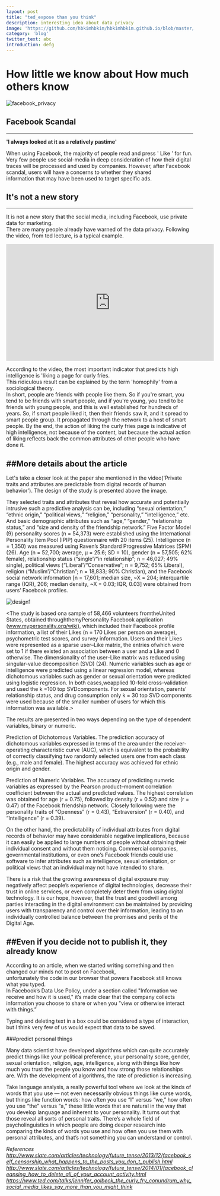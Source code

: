 ```yaml
---
layout: post
title: "ted_expose than you think"
description: interesting idea about data privacy
image: 'https://github.com/hbkimhbkim/hbkimhbkim.github.io/blob/master/_images/facebook_privacy.jpg?raw=true'
category: 'blog'
twitter_text: abc
introduction: defg
---
```


# How little we know about How much others know

![facebook_privacy](https://github.com/hbkimhbkim/hbkimhbkim.github.io/blob/master/_images/facebook_privacy.jpg)

## Facebook Scandal
------
<p>
  <strong>'I always looked at it as a relatively pastime'</strong>
</p>

<p>
When using Facebook, the majority of people read and press ' Like ' for fun. <br>
Very few people use social-media in deep consideration of how their digital traces will be processed and used by companies. However, after Facebook scandal, users will have a concerns to whether they shared <br>
information that may have been used to target specific ads.
</p>

## It's not a new story
------
 <p>
 It is not a new story that the social media, including Facebook, use private data for marketing. <br>
 There are many people already have warned of the data privacy. Following the video, from ted lecture, is a typical example. <br>
 </p>

<p>
 <iframe width="560" height="315" src="https://www.youtube.com/watch?v=hgWie9dnssU" frameborder="0" allow="autoplay; encrypted-media" allowfullscreen></iframe>
 </p>

<p>
According to the video, the most important indicator that predicts high intelligence is 'liking a page for curly fries.<br>
This ridiculous result can be explained by the term 'homophily' from a sociological theory.<br>
In short, people are friends with people like them. So if you're smart, you tend to be friends with smart people, and if you're young, you tend to be friends with young people, and this is well established for hundreds of years.  So, if smart people liked it, then their friends saw it, and it spread to smart people group. It propagated through the network to a host of smart people. By the end, the action of liking the curly fries page is indicative of high intelligence, not because of the content, but because the actual action of liking reflects back the common attributes of other people who have done it.<br>

##More details about the article
------

<p>
Let's take a closer look at the paper she mentioned in the video('Private traits and attributes are predictable from digital records of human behavior'). The design of the study is presented above the image. <br>

They selected traits and attributes that reveal how accurate and potentially intrusive such a predictive analysis can be, including “sexual orientation,” “ethnic origin,” “political views,” “religion,” “personality,” “intelligence,” etc. And basic demographic attributes such as “age,” “gender,” “relationship status,” and “size and density of the friendship network.” Five Factor Model (9) personality scores (n = 54,373) were established using the International Personality Item Pool (IPIP) questionnaire with 20 items (25). Intelligence (n = 1,350) was measured using Raven’s Standard Progressive Matrices (SPM) (26). Age (n = 52,700; average, μ = 25.6; SD = 10), gender (n = 57,505; 62% female), relationship status (“single”/“in relationship”; n = 46,027; 49% single), political views (“Liberal”/“Conservative”; n = 9,752;
65% Liberal), religion (“Muslim”/“Christian”; n = 18,833; 90% Christian), and the Facebook social network information [n = 17,601; median size, ~X = 204; interquartile range (IQR), 206; median density, ~X = 0.03; IQR, 0.03] were obtained from users’ Facebook profiles.

![design1](https://github.com/hbkimhbkim/hbkimhbkim.github.io/blob/master/_images/design1.jpg)

<The study is based ona sample of 58,466 volunteers fromtheUnited States, obtained throughthemyPersonality Facebook application (www.mypersonality.org/wiki), which included their Facebook profile information, a list of their Likes (n = 170 Likes per person on average), psychometric test scores, and survey information. Users and their Likes were represented as a sparse user–Like matrix, the entries ofwhich were set to 1 if there existed an association between a user and a Like and 0 otherwise. The dimensionality of the user–Like matrix was reduced using singular-value decomposition (SVD) (24). Numeric variables such as age or intelligence were predicted using a linear regression model, whereas dichotomous variables such as gender or sexual orientation were predicted using logistic regression. In both cases,weapplied 10-fold cross-validation and used the k =100 top SVDcomponents. For sexual orientation, parents’ relationship status, and drug consumption only k = 30 top SVD components were used because of the smaller number of users for which this information was available.> </br>

The results are presented in two ways depending on the type of dependent variables, binary or numeric.

Prediction of Dichotomous Variables. The prediction accuracy of dichotomous variables expressed in terms of the area under the receiver-operating characteristic curve (AUC), which is equivalent to the probability of correctly classifying two randomly selected users one from each class (e.g., male and female). The highest accuracy was achieved for ethnic origin and gender.

Prediction of Numeric Variables. The accuracy of predicting numeric variables as expressed by the Pearson product–moment correlation coefficient between the actual and predicted values. The highest correlation was obtained for age (r = 0.75), followed by density (r = 0.52) and size (r = 0.47) of the Facebook friendship network. Closely following were the personality traits of “Openness” (r = 0.43), “Extraversion” (r = 0.40), and “Intelligence” (r = 0.39).

On the other hand, the predictability of individual attributes from digital records of behavior may have considerable negative implications, because it can easily be applied to large numbers of people without obtaining their individual consent and without them noticing. Commercial companies, governmental institutions,
or even one’s Facebook friends could use software to infer attributes such as intelligence, sexual orientation, or political views that an individual may not have intended to share.

There is a risk that the growing awareness of digital exposure may negatively affect people’s experience of digital technologies, decrease their trust in online services, or even completely deter them from using digital technology. It is our hope, however, that the trust and goodwill among parties interacting in the digital environment can be maintained by providing users with transparency and control over their information, leading to an individually controlled balance between the promises and perils of the Digital Age.

##Even if you decide not to publish it, they already know
------

<p>
According to an article, when we started writing something and then changed our minds not to post on Facebook, <br>
unfortunately the code in our browser that powers Facebook still knows what you typed. <br>
In Facebook’s Data Use Policy, under a section called "Information we receive and how it is used," it’s made clear that the company collects information you choose to share or when you "view or otherwise interact with things.” <br>

Typing and deleting text in a box could be considered a type of interaction, but I think very few of us would expect that data to be saved. <br>

###predict personal things

<p>
Many data scientist have developed algorithms which can quite accurately predict things like your political preference, your personality score, gender, sexual orientation, religion, age, intelligence, along with things like how much you trust the people you know and how strong those relationships are. With the development of algorithms, the rate of prediction is increasing.
</P>

<p>
Take language analysis, a really powerful tool where we look at the kinds of words that you use — not even necessarily obvious things like curse words, but things like function words: how often you use “I” versus “we,” how often you use “the” versus “a,” these little words that are natural in the way that you develop language and inherent to your personality. It turns out that those reveal all sorts of personal traits. There’s a whole field of psycholinguistics in which people are doing deeper research into comparing the kinds of words you use and how often you use them with personal attributes, and that’s not something you can understand or control.
</P>

<em> References
http://www.slate.com/articles/technology/future_tense/2013/12/facebook_self_censorship_what_happens_to_the_posts_you_don_t_publish.html
http://www.slate.com/articles/technology/future_tense/2014/01/facebook_cleansing_how_to_delete_all_of_your_account_activity.html
https://www.ted.com/talks/jennifer_golbeck_the_curly_fry_conundrum_why_social_media_likes_say_more_than_you_might_think </em>
